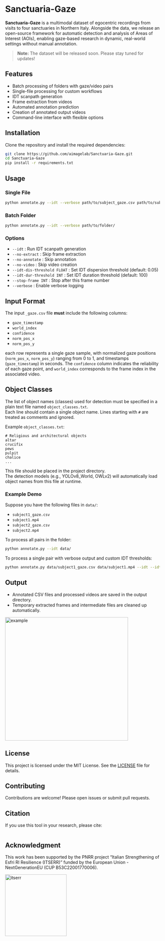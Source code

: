 # Sanctuaria-Gaze

**Sanctuaria-Gaze** is a multimodal dataset of egocentric recordings from visits to four sanctuaries in Northern Italy. Alongside the data, we release an open-source framework
for automatic detection and analysis of Areas of Interest (AOIs), enabling gaze-based research in dynamic, real-world settings without manual annotation.

> **Note:** The dataset will be released soon. Please stay tuned for updates!

## Features

- Batch processing of folders with gaze/video pairs
- Single-file processing for custom workflows
- IDT scanpath generation
- Frame extraction from videos
- Automated annotation prediction
- Creation of annotated output videos
- Command-line interface with flexible options

## Installation

Clone the repository and install the required dependencies:

```bash
git clone https://github.com/aimagelab/Sanctuaria-Gaze.git
cd Sanctuaria-Gaze
pip install -r requirements.txt
```

## Usage

### Single File

```bash
python annotate.py --idt --verbose path/to/subject_gaze.csv path/to/subject.mp4
```

### Batch Folder

```bash
python annotate.py --idt --verbose path/to/folder/
```

### Options

- `--idt` : Run IDT scanpath generation
- `--no-extract` : Skip frame extraction
- `--no-annotate` : Skip annotation
- `--no-video` : Skip video creation
- `--idt-dis-threshold FLOAT` : Set IDT dispersion threshold (default: 0.05)
- `--idt-dur-threshold INT` : Set IDT duration threshold (default: 100)
- `--stop-frame INT` : Stop after this frame number
- `--verbose` : Enable verbose logging

## Input Format

The input `_gaze.csv` file **must** include the following columns:

- `gaze_timestamp`
- `world_index`
- `confidence`
- `norm_pos_x`
- `norm_pos_y`

each row represents a single gaze sample, with normalized gaze positions (`norm_pos_x`, `norm_pos_y`) ranging from 0 to 1, and timestamps (`gaze_timestamp`) in seconds. The `confidence` column indicates the reliability of each gaze point, and `world_index` corresponds to the frame index in the associated video.

## Object Classes

The list of object names (classes) used for detection must be specified in a plain text file named `object_classes.txt`.  
Each line should contain a single object name. Lines starting with `#` are treated as comments and ignored.

Example `object_classes.txt`:
```
# Religious and architectural objects
altar
crucifix
pews
pulpit
chalice
...
```

This file should be placed in the project directory.  
The detection models (e.g., YOLOv8_World, OWLv2) will automatically load object names from this file at runtime.

### Example Demo

Suppose you have the following files in `data/`:

- `subject1_gaze.csv`
- `subject1.mp4`
- `subject2_gaze.csv`
- `subject2.mp4`

To process all pairs in the folder:

```bash
python annotate.py --idt data/
```

To process a single pair with verbose output and custom IDT thresholds:

```bash
python annotate.py data/subject1_gaze.csv data/subject1.mp4 --idt --idt-dis-threshold 0.07 --idt-dur-threshold 120 --verbose
```

## Output

- Annotated CSV files and processed videos are saved in the output directory.
- Temporary extracted frames and intermediate files are cleaned up automatically.

<img src="https://github.com/user-attachments/assets/623aa80b-eafd-4f00-a142-80bb35f886f7" alt="example" width="400"/>

## License

This project is licensed under the MIT License. See the [LICENSE](LICENSE) file for details.

## Contributing

Contributions are welcome! Please open issues or submit pull requests.

## Citation

If you use this tool in your research, please cite:

```bibtex
```

## Acknowledgment
This work has been supported by the PNRR project “Italian Strengthening of Esfri RI Resilience (ITSERR)” funded
by the European Union - NextGenerationEU (CUP B53C22001770006).

<img src="https://github.com/user-attachments/assets/5e193e94-e03f-46d8-952a-9078e5cb6e95" alt="itserr" width="200"/>

